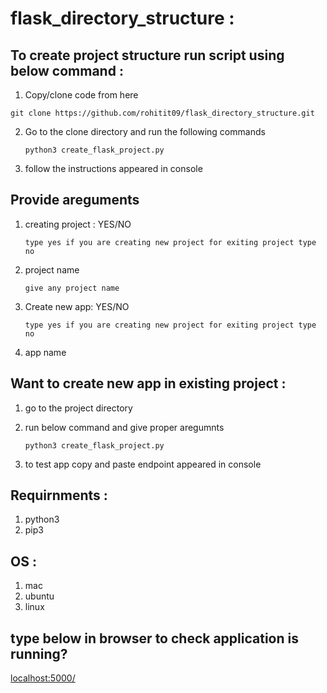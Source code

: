 # flask_directory_structure :
## To create project structure run script using below command :
1. Copy/clone code from here 

```git clone https://github.com/rohitit09/flask_directory_structure.git ```

2. Go to the clone directory and run the following commands	
	
	```python3 create_flask_project.py```
3.  follow the instructions appeared in console

## Provide areguments
1. creating project : YES/NO
	
	```type yes if you are creating new project for exiting project type no```
2. project name
	
	```give any project name```
3. Create new app: YES/NO
	
	```type yes if you are creating new project for exiting project type no```
4. app name
		

## Want to create new app in existing project :
1. go to the project directory
2. run below command and give proper aregumnts
	
	```python3 create_flask_project.py```
3. to test app copy and paste endpoint appeared in console

## Requirnments :
1. python3
2. pip3

## OS :
1. mac
2. ubuntu
3. linux

## type below in browser to check application is running?
[localhost:5000/](localhost:5000/)
